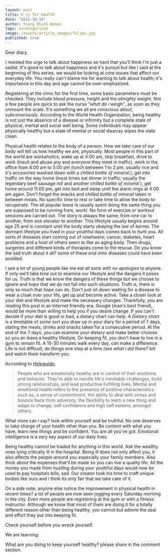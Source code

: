 ```yaml
---
layout: post
title: H is for Health
date: "2015-10-14"
author: Young Black Woman
tags: uncategorised
image: /assets/article_images/Tulips.jpg
published: true
---
```




Dear diary,

I resisted the urge to talk about happiness so hard that you'll think I'm just a sadist. It's good to talk about happiness and it's pursuit but like I said at the beginning of this series, we would be looking at core issues that affect our everyday life. You really can't blame me for wanting to talk about health; it's importance in this day and age cannot be over-emphasized.

Registering at the clinic for the first time, some basic parameters must be checked. They include blood pressure, height and the *almighty* weight. Not a few people are quick to ask the nurse *"what do i weigh"*, as soon as they unmount the scale. It's something we all are conscious about, *subconsciously*. According to the World Health Organization, being healthy is not just the absence of a disease or infirmity but a complete state of physical, mental and social well being. Some individuals may appear physically healthy but a state of mental or social disarray wipes the slate clean.

Physical health relates to the body of a person. How we take care of our body will tell us how healthy we are, physically. Most people in this part of the world are workaholics; wake up at 4:00 am, skip breakfast, drive to work (insult and abuse any and everyone they meet in traffic), work in the office from 8:00 am to 5:00 pm (lunch between 1 to 2 pm, usually rice and it's *accesories* washed down with a *chilled bottle of mineral*.), get into traffic on the way home (most times eat dinner in traffic; usually the legendary beef sausage roll and another *chilled bottle of mineral* ), get home around 11:00 pm, get into bed and sleep until the alarm rings at 4:00 am again. Don't forget the snacks and *chilled bottle of mineral* taken in between meals. No specific time to rest or take time to allow the body to recuperate. The all popular *leave* is usually spent doing the same thing you are supposed to be running from, work!. No form of exercise or workout sessions are carried out. The story is always the same; from one car to another, from one elevator to another. This lifestyle usually begins around age 25 and is constant until the body starts obeying the law of *karma*. The dormant lifestyle you lived in your youthful days comes back to hunt you. All sorts of diseases start coming out of nowhwere; cancer, diabetes, heart problems and a host of others seem to like an aging body. Then drugs, surgeries and different kinds of therapies come to the rescue. Do you know the sad truth about it all? some of these *end-time* diseases could have been avoided.

I see a lot of young people like me eat all sorts with no apologies to anyone. If only we'll take time out to examine our lifestyle and the dangers it poses for us. Truth is that we know the dangers of these things but we choose to ignore and *hope* that we do not fall into such situations. Truth is, there is only so much that *hope* can do. Don't just sit down waiting for a disease to wear a cloak over your life, get up and become active. Take a closer look at your diet and lifestyle and make the necessary changes. Thankfully, you are reading this post in an Internet friendly era. Google (man's best friend), would be more than willing to help you if you desire change. If you can't decide if your diet is good or bad, a dietary chart can help. A *Dietary chart* is a timetable of some sort you draw up in your diary for a period of 7 days, stating the meals, drinks and snacks taken for a consecutive period. At the end of the 7 days, you can examine your dietary and make better choices so you an leave a healthy lifestyle. On keeping fit, you don't have to live in a gym to remain fit. A 15-30 minutes walk every day, can make a difference. Life is not difficult, do things one step at a time *(see what i did there? lol)* and watch them transform you.

According to [Helpguide](http://helpguide.org); 
>People who are emotionally healthy are in control of their emotions and behavior. They're able to handle life's inevitable challenges, build strong relationships, and lead productive fulfilling lives. Mental and emotional health refers to the presence of positive characteristics such as; a sense of contentment, the ability to deal with stress and bounce back from adversity, the flexibility to learn a new thing and adapt to change, self confidence and high self esteem, amongst others.

What more can i say? look within yourself and be truthful. No one deserves to take charge of your health other than you. Be content with what you have, learn new things and be confident. You are all you've got. Emotional intelligence is a very key aspect of our daily lives.

Being healthy cannot be traded for anything in this world. Ask the wealthy ones lying critically ill in the hospital. Being ill does not only affect you, it also affects the people around you especially your family members. Also think about the expenses that'll be made so you can live a quality life. All the money you made from *hustling* during your youthful days would now be used to pay hospitals bills, sad. Our creator took his time to craft unique bodies like ours and i think its only fair that we take care of it.

On a side note; anyone else notice the improvement in physical health in recent times? a lot of people are now seen jogging every Saturday morning in the city. Even more people are registering at the gym or with a fitness instructor. Although we know that most of them are doing it for a totally different reason other than being healthy, you cannot but admire the zeal and effort they put into keeping fit.

Check yourself before you wreck yourself.

We are learning.

What are you doing to keep yourself healthy? please share in the comment section.
